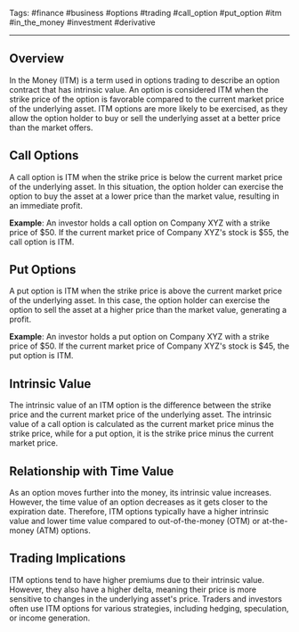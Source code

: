 Tags: #finance #business #options #trading #call_option #put_option #itm #in_the_money #investment #derivative

---

## Overview

In the Money (ITM) is a term used in options trading to describe an option contract that has intrinsic value. An option is considered ITM when the strike price of the option is favorable compared to the current market price of the underlying asset. ITM options are more likely to be exercised, as they allow the option holder to buy or sell the underlying asset at a better price than the market offers.

## Call Options

A call option is ITM when the strike price is below the current market price of the underlying asset. In this situation, the option holder can exercise the option to buy the asset at a lower price than the market value, resulting in an immediate profit.

**Example**: An investor holds a call option on Company XYZ with a strike price of $50. If the current market price of Company XYZ's stock is $55, the call option is ITM.

## Put Options

A put option is ITM when the strike price is above the current market price of the underlying asset. In this case, the option holder can exercise the option to sell the asset at a higher price than the market value, generating a profit.

**Example**: An investor holds a put option on Company XYZ with a strike price of $50. If the current market price of Company XYZ's stock is $45, the put option is ITM.

## Intrinsic Value

The intrinsic value of an ITM option is the difference between the strike price and the current market price of the underlying asset. The intrinsic value of a call option is calculated as the current market price minus the strike price, while for a put option, it is the strike price minus the current market price.

## Relationship with Time Value

As an option moves further into the money, its intrinsic value increases. However, the time value of an option decreases as it gets closer to the expiration date. Therefore, ITM options typically have a higher intrinsic value and lower time value compared to out-of-the-money (OTM) or at-the-money (ATM) options.

## Trading Implications

ITM options tend to have higher premiums due to their intrinsic value. However, they also have a higher delta, meaning their price is more sensitive to changes in the underlying asset's price. Traders and investors often use ITM options for various strategies, including hedging, speculation, or income generation.